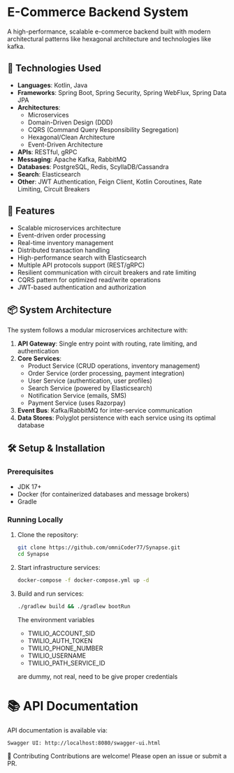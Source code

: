 # E-Commerce Backend System

A high-performance, scalable e-commerce backend built with modern architectural patterns like hexagonal architecture and technologies like kafka.

## 🚀 Technologies Used

- **Languages**: Kotlin, Java
- **Frameworks**: Spring Boot, Spring Security, Spring WebFlux, Spring Data JPA
- **Architectures**: 
  - Microservices
  - Domain-Driven Design (DDD)
  - CQRS (Command Query Responsibility Segregation)
  - Hexagonal/Clean Architecture
  - Event-Driven Architecture
- **APIs**: RESTful, gRPC
- **Messaging**: Apache Kafka, RabbitMQ
- **Databases**: PostgreSQL, Redis, ScyllaDB/Cassandra
- **Search**: Elasticsearch
- **Other**: JWT Authentication, Feign Client, Kotlin Coroutines, Rate Limiting, Circuit Breakers

## 🌟 Features

- Scalable microservices architecture
- Event-driven order processing
- Real-time inventory management
- Distributed transaction handling
- High-performance search with Elasticsearch
- Multiple API protocols support (REST/gRPC)
- Resilient communication with circuit breakers and rate limiting
- CQRS pattern for optimized read/write operations
- JWT-based authentication and authorization

## 📦 System Architecture

The system follows a modular microservices architecture with:

1. **API Gateway**: Single entry point with routing, rate limiting, and authentication
2. **Core Services**:
   - Product Service (CRUD operations, inventory management)
   - Order Service (order processing, payment integration)
   - User Service (authentication, user profiles)
   - Search Service (powered by Elasticsearch)
   - Notification Service (emails, SMS)
   - Payment Service (uses Razorpay)
3. **Event Bus**: Kafka/RabbitMQ for inter-service communication
4. **Data Stores**: Polyglot persistence with each service using its optimal database

## 🛠️ Setup & Installation

### Prerequisites
- JDK 17+
- Docker (for containerized databases and message brokers)
- Gradle

### Running Locally

1. Clone the repository:
   ```bash
   git clone https://github.com/omniCoder77/Synapse.git
   cd Synapse
   ```
2. Start infrastructure services:
   ```bash
   docker-compose -f docker-compose.yml up -d
   ```
3. Build and run services:
   ```bash
   ./gradlew build && ./gradlew bootRun
   ```
   The environment variables
    - TWILIO_ACCOUNT_SID
    - TWILIO_AUTH_TOKEN
    - TWILIO_PHONE_NUMBER
    - TWILIO_USERNAME
    - TWILIO_PATH_SERVICE_ID 
   
   are dummy, not real, need to be give proper credentials

# 📚 API Documentation
API documentation is available via:

    Swagger UI: http://localhost:8080/swagger-ui.html

🤝 Contributing
Contributions are welcome! Please open an issue or submit a PR.